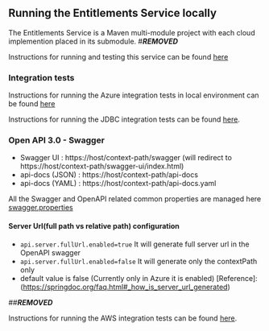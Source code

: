 ## Running the Entitlements Service locally
The Entitlements Service is a Maven multi-module project with each cloud implemention placed in its submodule.
#***REMOVED***

Instructions for running and testing this service can be found [here](./provider/entitlements-v2-aws/README.md)

### Integration tests
Instructions for running the Azure integration tests in local environment can be found [here][Azure documentation]

Instructions for running the JDBC integration tests can be found [here][JDBC documentation].

[Azure documentation]: testing/entitlements-v2-test-azure/README.md
[JDBC documentation]: provider/entitlements-v2-jdbc/README.md


### Open API 3.0 - Swagger
- Swagger UI : https://host/context-path/swagger (will redirect to https://host/context-path/swagger-ui/index.html)
- api-docs (JSON) : https://host/context-path/api-docs
- api-docs (YAML) : https://host/context-path/api-docs.yaml

All the Swagger and OpenAPI related common properties are managed here [swagger.properties](./entitlements-v2-core/src/main/resources/swagger.properties)

#### Server Url(full path vs relative path) configuration
- `api.server.fullUrl.enabled=true` It will generate full server url in the OpenAPI swagger
- `api.server.fullUrl.enabled=false` It will generate only the contextPath only
- default value is false (Currently only in Azure it is enabled)
[Reference]:(https://springdoc.org/faq.html#_how_is_server_url_generated)

##***REMOVED***

Instructions for running the AWS integration tests can be found [here](./provider/entitlements-v2-aws/README.md).